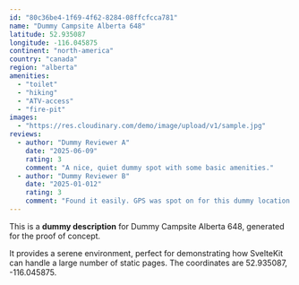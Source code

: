 ```yaml
---
id: "80c36be4-1f69-4f62-8284-08ffcfcca781"
name: "Dummy Campsite Alberta 648"
latitude: 52.935087
longitude: -116.045875
continent: "north-america"
country: "canada"
region: "alberta"
amenities:
  - "toilet"
  - "hiking"
  - "ATV-access"
  - "fire-pit"
images:
  - "https://res.cloudinary.com/demo/image/upload/v1/sample.jpg"
reviews:
  - author: "Dummy Reviewer A"
    date: "2025-06-09"
    rating: 3
    comment: "A nice, quiet dummy spot with some basic amenities."
  - author: "Dummy Reviewer B"
    date: "2025-01-012"
    rating: 3
    comment: "Found it easily. GPS was spot on for this dummy location."
---
```


This is a **dummy description** for Dummy Campsite Alberta 648, generated for the proof of concept.

It provides a serene environment, perfect for demonstrating how SvelteKit can handle a large number of static pages. The coordinates are 52.935087, -116.045875.
